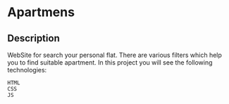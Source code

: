 # Apartmens
## Description
WebSite for search your personal flat. There are various filters which help you to find suitable apartment.
In this project you will see the following technologies:
```
HTML
CSS
JS
```
